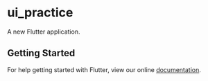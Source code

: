 # ui_practice

A new Flutter application.

## Getting Started

For help getting started with Flutter, view our online
[documentation](https://flutter.io/).

